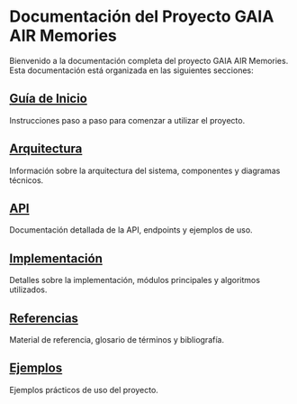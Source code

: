 # Documentación del Proyecto GAIA AIR Memories

Bienvenido a la documentación completa del proyecto GAIA AIR Memories. Esta documentación está organizada en las siguientes secciones:

## [Guía de Inicio](guia-inicio.md)
Instrucciones paso a paso para comenzar a utilizar el proyecto.

## [Arquitectura](arquitectura/overview.md)
Información sobre la arquitectura del sistema, componentes y diagramas técnicos.

## [API](api/endpoints.md)
Documentación detallada de la API, endpoints y ejemplos de uso.

## [Implementación](implementacion/modulos.md)
Detalles sobre la implementación, módulos principales y algoritmos utilizados.

## [Referencias](referencias/glosario.md)
Material de referencia, glosario de términos y bibliografía.

## [Ejemplos](../ejemplos/basico.md)
Ejemplos prácticos de uso del proyecto.
